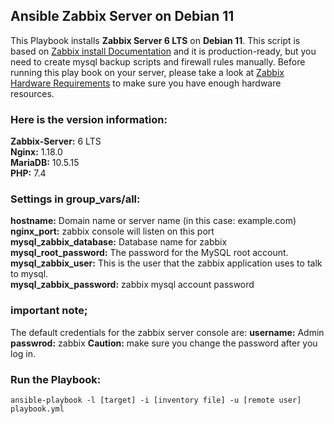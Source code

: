 ## Ansible Zabbix Server on Debian 11
This Playbook installs **Zabbix Server 6 LTS** on **Debian 11**. This script is based on [Zabbix install Documentation](https://www.zabbix.com/download?zabbix=6.0&os_distribution=debian&os_version=11_bullseye&db=mysql&ws=nginx "Zabbix install Documentation") and it is production-ready, but you need to create mysql backup scripts and firewall rules manually. Before running this play book on your server, please take a look at [Zabbix Hardware Requirements](https://www.zabbix.com/documentation/current/en/manual/installation/requirements "Zabbix Hardware Requirements") to make sure you have enough hardware resources. <br />

### Here is the version information:
**Zabbix-Server:** 6 LTS <br />
**Nginx:** 1.18.0 <br />
**MariaDB:** 10.5.15 <br />
**PHP:** 7.4 <br />

### Settings in group_vars/all:
**hostname:** Domain name or server name (in this case: example.com) <br />
**nginx_port:** zabbix console will listen on this port <br />
**mysql_zabbix_database:** Database name for zabbix <br />
**mysql_root_password:** The password for the MySQL root account. <br />
**mysql_zabbix_user:** This is the user that the zabbix application uses to talk to mysql. <br />
**mysql_zabbix_password:** zabbix mysql account password <br />

### important note;
The default credentials for the zabbix server console are:
**username:** Admin
**passwrod:** zabbix
**Caution:** make sure you change the password after you log in.

### Run the Playbook:
```
ansible-playbook -l [target] -i [inventory file] -u [remote user] playbook.yml
```

